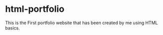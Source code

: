 # html-portfolio
This is the First portfolio website that has been created by me using HTML basics.
